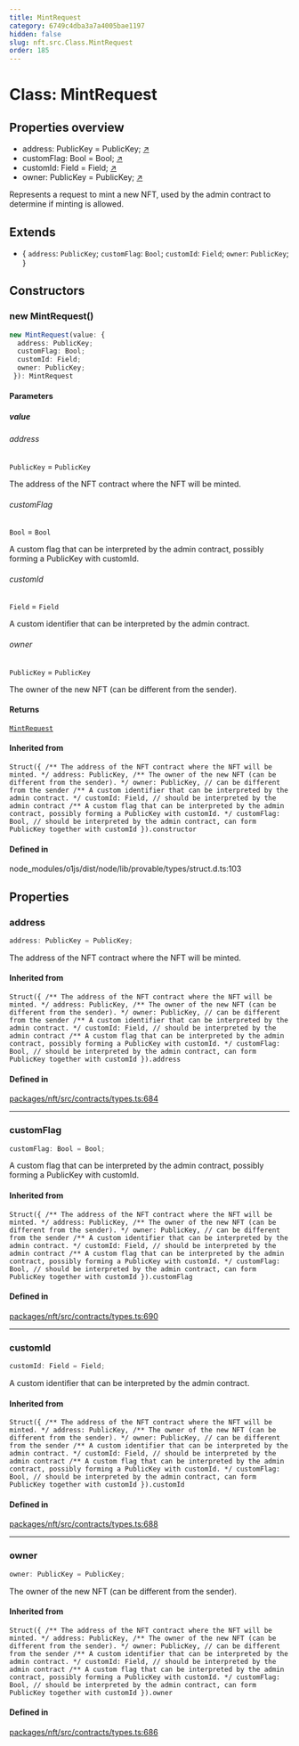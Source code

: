 ```yaml
---
title: MintRequest
category: 6749c4dba3a7a4005bae1197
hidden: false
slug: nft.src.Class.MintRequest
order: 185
---
```


# Class: MintRequest

## Properties overview

- address:  PublicKey = PublicKey; [↗](#address)
- customFlag:  Bool = Bool; [↗](#customflag)
- customId:  Field = Field; [↗](#customid)
- owner:  PublicKey = PublicKey; [↗](#owner)

Represents a request to mint a new NFT, used by the admin contract to determine if minting is allowed.

## Extends

- \{
  `address`: `PublicKey`;
  `customFlag`: `Bool`;
  `customId`: `Field`;
  `owner`: `PublicKey`;
 \}

## Constructors

### new MintRequest()

```ts
new MintRequest(value: {
  address: PublicKey;
  customFlag: Bool;
  customId: Field;
  owner: PublicKey;
 }): MintRequest
```

#### Parameters

##### value

###### address

`PublicKey` = `PublicKey`

The address of the NFT contract where the NFT will be minted.

###### customFlag

`Bool` = `Bool`

A custom flag that can be interpreted by the admin contract, possibly forming a PublicKey with customId.

###### customId

`Field` = `Field`

A custom identifier that can be interpreted by the admin contract.

###### owner

`PublicKey` = `PublicKey`

The owner of the new NFT (can be different from the sender).

#### Returns

[`MintRequest`](nftsrcclassmintrequest)

#### Inherited from

`Struct({
  /** The address of the NFT contract where the NFT will be minted. */
  address: PublicKey,
  /** The owner of the new NFT (can be different from the sender). */
  owner: PublicKey, // can be different from the sender
  /** A custom identifier that can be interpreted by the admin contract. */
  customId: Field, // should be interpreted by the admin contract
  /** A custom flag that can be interpreted by the admin contract, possibly forming a PublicKey with customId. */
  customFlag: Bool, // should be interpreted by the admin contract, can form PublicKey together with customId
}).constructor`

#### Defined in

node\_modules/o1js/dist/node/lib/provable/types/struct.d.ts:103

## Properties

### address

```ts
address: PublicKey = PublicKey;
```

The address of the NFT contract where the NFT will be minted.

#### Inherited from

`Struct({
  /** The address of the NFT contract where the NFT will be minted. */
  address: PublicKey,
  /** The owner of the new NFT (can be different from the sender). */
  owner: PublicKey, // can be different from the sender
  /** A custom identifier that can be interpreted by the admin contract. */
  customId: Field, // should be interpreted by the admin contract
  /** A custom flag that can be interpreted by the admin contract, possibly forming a PublicKey with customId. */
  customFlag: Bool, // should be interpreted by the admin contract, can form PublicKey together with customId
}).address`

#### Defined in

[packages/nft/src/contracts/types.ts:684](https://github.com/zkcloudworker/minatokens-lib/blob/main/packages/nft/src/contracts/types.ts#L684)

***

### customFlag

```ts
customFlag: Bool = Bool;
```

A custom flag that can be interpreted by the admin contract, possibly forming a PublicKey with customId.

#### Inherited from

`Struct({
  /** The address of the NFT contract where the NFT will be minted. */
  address: PublicKey,
  /** The owner of the new NFT (can be different from the sender). */
  owner: PublicKey, // can be different from the sender
  /** A custom identifier that can be interpreted by the admin contract. */
  customId: Field, // should be interpreted by the admin contract
  /** A custom flag that can be interpreted by the admin contract, possibly forming a PublicKey with customId. */
  customFlag: Bool, // should be interpreted by the admin contract, can form PublicKey together with customId
}).customFlag`

#### Defined in

[packages/nft/src/contracts/types.ts:690](https://github.com/zkcloudworker/minatokens-lib/blob/main/packages/nft/src/contracts/types.ts#L690)

***

### customId

```ts
customId: Field = Field;
```

A custom identifier that can be interpreted by the admin contract.

#### Inherited from

`Struct({
  /** The address of the NFT contract where the NFT will be minted. */
  address: PublicKey,
  /** The owner of the new NFT (can be different from the sender). */
  owner: PublicKey, // can be different from the sender
  /** A custom identifier that can be interpreted by the admin contract. */
  customId: Field, // should be interpreted by the admin contract
  /** A custom flag that can be interpreted by the admin contract, possibly forming a PublicKey with customId. */
  customFlag: Bool, // should be interpreted by the admin contract, can form PublicKey together with customId
}).customId`

#### Defined in

[packages/nft/src/contracts/types.ts:688](https://github.com/zkcloudworker/minatokens-lib/blob/main/packages/nft/src/contracts/types.ts#L688)

***

### owner

```ts
owner: PublicKey = PublicKey;
```

The owner of the new NFT (can be different from the sender).

#### Inherited from

`Struct({
  /** The address of the NFT contract where the NFT will be minted. */
  address: PublicKey,
  /** The owner of the new NFT (can be different from the sender). */
  owner: PublicKey, // can be different from the sender
  /** A custom identifier that can be interpreted by the admin contract. */
  customId: Field, // should be interpreted by the admin contract
  /** A custom flag that can be interpreted by the admin contract, possibly forming a PublicKey with customId. */
  customFlag: Bool, // should be interpreted by the admin contract, can form PublicKey together with customId
}).owner`

#### Defined in

[packages/nft/src/contracts/types.ts:686](https://github.com/zkcloudworker/minatokens-lib/blob/main/packages/nft/src/contracts/types.ts#L686)
